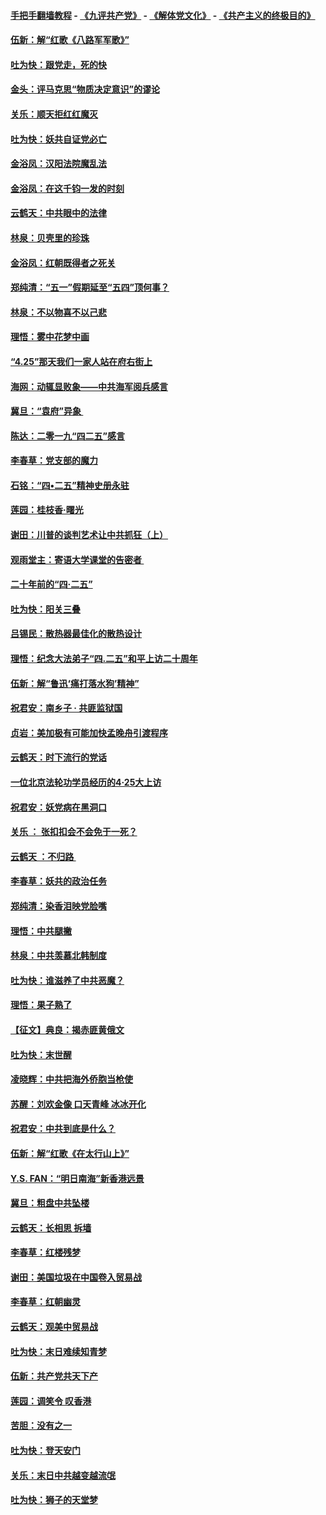 #### [手把手翻墙教程](https://github.com/gfw-breaker/guides/wiki) -  [《九评共产党》](https://github.com/gfw-breaker/9ping.md?t=05060037) - [《解体党文化》](https://github.com/gfw-breaker/jtdwh.md?t=05060037) - [《共产主义的终极目的》](https://github.com/gfw-breaker/gczydzjmd.md?t=05060037)

#### [伍新：解“红歌《八路军军歌》”](../pages/nsc993/n11227702.md?t=05060037) 

#### [吐为快：跟党走，死的快](../pages/nsc993/n11227511.md?t=05060037) 

#### [金头：评马克思“物质决定意识”的谬论](../pages/nsc993/n11227161.md?t=05060037) 

#### [关乐：顺天拒红红魔灭](../pages/nsc993/n11225393.md?t=05060037) 

#### [吐为快：妖共自证党必亡](../pages/nsc993/n11223109.md?t=05060037) 

#### [金浴凤：汉阳法院魔乱法](../pages/nsc993/n11222083.md?t=05060037) 

#### [金浴凤：在这千钧一发的时刻](../pages/nsc993/n11222047.md?t=05060037) 

#### [云鹤天：中共眼中的法律](../pages/nsc993/n11221943.md?t=05060037) 

#### [林泉：贝壳里的珍珠](../pages/nsc993/n11217073.md?t=05060037) 

#### [金浴凤：红朝既得者之死关](../pages/nsc993/n11217063.md?t=05060037) 

#### [郑纯清：“五一”假期延至“五四”顶何事？](../pages/nsc993/n11217000.md?t=05060037) 

#### [林泉：不以物喜不以己悲](../pages/nsc993/n11216987.md?t=05060037) 

#### [理悟：雾中花梦中画](../pages/nsc993/n11213846.md?t=05060037) 

#### [“4.25”那天我们一家人站在府右街上](../pages/nsc993/n11210435.md?t=05060037) 

#### [海网：动辄显败象——中共海军阅兵感言](../pages/nsc993/n11212147.md?t=05060037) 

#### [冀旦：“袁府”异象 ](../pages/nsc993/n11211996.md?t=05060037) 

#### [陈达：二零一九“四二五”感言](../pages/nsc993/n11211971.md?t=05060037) 

#### [李春草：党支部的魔力](../pages/nsc993/n11211722.md?t=05060037) 

#### [石铭：“四•二五”精神史册永驻](../pages/nsc993/n11210585.md?t=05060037) 

#### [莲园：桂枝香‧曙光](../pages/nsc993/n11210371.md?t=05060037) 

#### [谢田：川普的谈判艺术让中共抓狂（上）](../pages/nsc993/n11209038.md?t=05060037) 

#### [观雨堂主：寄语大学课堂的告密者 ](../pages/nsc993/n11209062.md?t=05060037) 

#### [二十年前的“四·二五”](../pages/nsc993/n11207639.md?t=05060037) 

#### [吐为快：阳关三叠](../pages/nsc993/n11207152.md?t=05060037) 

#### [吕锡民：散热器最佳化的散热设计](../pages/nsc993/n11206294.md?t=05060037) 

#### [理悟：纪念大法弟子“四.二五”和平上访二十周年](../pages/nsc993/n11206269.md?t=05060037) 

#### [伍新：解“鲁迅‘痛打落水狗’精神”](../pages/nsc993/n11206208.md?t=05060037) 

#### [祝君安：南乡子 · 共匪监狱国](../pages/nsc993/n11203831.md?t=05060037) 

#### [贞岩：美加极有可能加快孟晚舟引渡程序](../pages/nsc993/n11203705.md?t=05060037) 

#### [云鹤天：时下流行的党话](../pages/nsc993/n11203254.md?t=05060037) 

#### [一位北京法轮功学员经历的4·25大上访](../pages/nsc993/n11203160.md?t=05060037) 

#### [祝君安：妖党病在黑洞口](../pages/nsc993/n11201449.md?t=05060037) 

#### [关乐 ： 张扣扣会不会免于一死？](../pages/nsc993/n11201363.md?t=05060037) 

#### [云鹤天 ：不归路 ](../pages/nsc993/n11201359.md?t=05060037) 

#### [李春草：妖共的政治任务](../pages/nsc993/n11199926.md?t=05060037) 

#### [郑纯清：染香泪映党脸嘴](../pages/nsc993/n11199911.md?t=05060037) 

#### [理悟：中共腿撇](../pages/nsc993/n11199727.md?t=05060037) 

#### [林泉：中共羡慕北韩制度](../pages/nsc993/n11199776.md?t=05060037) 

#### [吐为快：谁滋养了中共恶魔？](../pages/nsc993/n11199706.md?t=05060037) 

#### [理悟：果子熟了](../pages/nsc993/n11196774.md?t=05060037) 

#### [【征文】典良：揭赤匪黄俄文](../pages/nsc993/n11195773.md?t=05060037) 

#### [吐为快：末世醒](../pages/nsc993/n11196757.md?t=05060037) 

#### [凌晓辉：中共把海外侨胞当枪使](../pages/nsc993/n11195270.md?t=05060037) 

#### [苏醒：刘欢金像 口天青峰 冰冰开化](../pages/nsc993/n11194046.md?t=05060037) 

#### [祝君安：中共到底是什么？](../pages/nsc993/n11193828.md?t=05060037) 

#### [伍新：解“红歌《在太行山上》”](../pages/nsc993/n11193680.md?t=05060037) 

#### [Y.S. FAN：“明日南海”新香港远景](../pages/nsc993/n11189809.md?t=05060037) 

#### [冀旦：粗盘中共坠楼](../pages/nsc993/n11188872.md?t=05060037) 

#### [云鹤天：长相思 拆墙](../pages/nsc993/n11187494.md?t=05060037) 

#### [李春草：红楼残梦](../pages/nsc993/n11187468.md?t=05060037) 

#### [谢田：美国垃圾在中国卷入贸易战](../pages/nsc993/n11184083.md?t=05060037) 

#### [李春草：红朝幽灵](../pages/nsc993/n11186717.md?t=05060037) 

#### [云鹤天：观美中贸易战](../pages/nsc993/n11184252.md?t=05060037) 

#### [吐为快：末日难续知青梦](../pages/nsc993/n11183957.md?t=05060037) 

#### [伍新：共产党共天下产](../pages/nsc993/n11183941.md?t=05060037) 

#### [莲园：调笑令 叹香港](../pages/nsc993/n11183930.md?t=05060037) 

#### [苦胆：没有之一](../pages/nsc993/n11183909.md?t=05060037) 

#### [吐为快：登天安门](../pages/nsc993/n11183895.md?t=05060037) 

#### [关乐：末日中共越变越流氓](../pages/nsc993/n11183026.md?t=05060037) 

#### [吐为快：狮子的天堂梦](../pages/nsc993/n11179854.md?t=05060037) 

